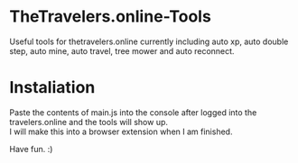 # TheTravelers.online-Tools
Useful tools for thetravelers.online currently including auto xp, auto double step, auto mine, auto travel, tree mower and auto reconnect.
# Instaliation
Paste the contents of main.js into the console after logged into the travelers.online and the tools will show up.
<br>I will make this into a browser extension when I am finished.

Have fun. :)

